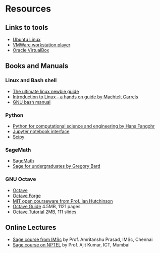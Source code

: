 # Resources

## Links to tools
 * [Ubuntu Linux](https://ubuntu.com)
 * [VMWare workstation player](https://www.vmware.com/products/workstation-player.html)
 * [Oracle VirtualBox](https://www.virtualbox.org/)

## Books and Manuals

### Linux and Bash shell
 * [The ultimate linux newbie guide](https://linuxnewbieguide.org/)
 * [Introduction to Linux - a hands on guide by Machtelt Garrels](http://tille.garrels.be/training/tldp/)
 * [GNU bash manual](https://www.gnu.org/software/bash/manual/)

### Python
 * [Python for computational science and engineering by Hans Fangohr](https://southampton.ac.uk/~fangohr/training/python/pdfs/Python-for-Computational-Science-and-Engineering.pdf)
 * [Jupyter notebook interface](https://jupyter.org/)
 * [Scipy](https://www.scipy.org/)

### SageMath
 * [SageMath](https://www.sagemath.org/)
 * [Sage for undergraduates by Gregory Bard](http://gregorybard.com/Sage.html)

### GNU Octave
 * [Octave](https://www.gnu.org/software/octave/)
 * [Octave Forge](https://octave.sourceforge.io/)
 * [MIT open courseware from Prof. Ian Hutchinson](https://ocw.mit.edu/courses/nuclear-engineering/22-15-essential-numerical-methods-fall-2014/tutorial-videos/octave-matlabae-for-beginners-part-1-starting-from-scratch/)
 * [Octave Guide](https://octave.org/octave.pdf) 4.5MB, 1121 pages
 * [Octave Tutorial](http://ais.informatik.uni-freiburg.de/teaching/ws11/robotics2/pdfs/rob2-03-octave.pdf) 2MB, 111 slides

## Online Lectures
 * [Sage course from IMSc](https://www.imsc.res.in/~amri/sagecourse/) by Prof. Amritanshu Prasad, IMSc, Chennai
 * [Sage course on NPTEL](https://onlinecourses.nptel.ac.in/noc21_ma29/preview) by Prof. Ajit Kumar, ICT, Mumbai
